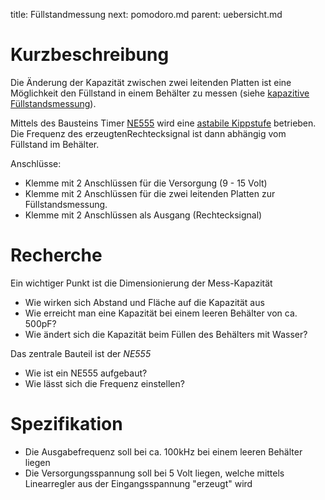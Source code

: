 title: Füllstandmessung
next: pomodoro.md
parent: uebersicht.md

# Kurzbeschreibung
Die Änderung der Kapazität zwischen zwei leitenden Platten ist eine Möglichkeit den Füllstand in einem Behälter
zu messen (siehe [kapazitive Füllstandsmessung](https://de.wikipedia.org/wiki/Kapazitive_F%C3%BCllstandmessung)).

Mittels des Bausteins Timer [NE555](https://de.wikipedia.org/wiki/NE555) wird eine [astabile Kippstufe](https://de.wikipedia.org/wiki/NE555#Astabile_Kippstufe)
betrieben. Die Frequenz des erzeugtenRechtecksignal ist dann abhängig vom Füllstand im Behälter.

Anschlüsse:

* Klemme mit 2 Anschlüssen für die Versorgung (9 - 15 Volt)
* Klemme mit 2 Anschlüssen für die zwei leitenden Platten zur Füllstandsmessung.
* Klemme mit 2 Anschlüssen als Ausgang (Rechtecksignal)

# Recherche
Ein wichtiger Punkt ist die Dimensionierung der Mess-Kapazität

* Wie wirken sich Abstand und Fläche auf die Kapazität aus
* Wie erreicht man eine Kapazität bei einem leeren Behälter von ca. 500pF?
* Wie ändert sich die Kapazität beim Füllen des Behälters mit Wasser?

Das zentrale Bauteil ist der *NE555*

* Wie ist ein NE555 aufgebaut?
* Wie lässt sich die Frequenz einstellen?

# Spezifikation
* Die Ausgabefrequenz soll bei ca. 100kHz bei einem leeren Behälter liegen
* Die Versorgungsspannung soll bei 5 Volt liegen, welche mittels Linearregler aus der Eingangsspannung "erzeugt" wird
